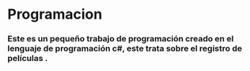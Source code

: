 # Programacion
<h3>Este es un pequeño trabajo de programación creado en el lenguaje de programación c#, este trata sobre el registro de películas .</h3>
